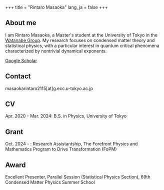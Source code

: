 +++
title = "Rintaro Masaoka"
lang_ja = false
+++

## About me
I am Rintaro Masaoka, a Master's student at the University of Tokyo in the [Watanabe Group](https://sites.google.com/view/watanabegroup/home?authuser=0). My research focuses on condensed matter theory and statistical physics, with a particular interest in quantum critical phenomena characterized by nontrivial dynamical exponents.

[Google Scholar](https://scholar.google.com/citations?user=qoSWWasAAAAJ&hl=en)


## Contact

masaokarintaro2115[at]g.ecc.u-tokyo.ac.jp

## CV

Apr. 2020 - Mar. 2024: B.S. in Physics, University of Tokyo

## Grant

Oct. 2024 - : Research Assistantship, The Forefront Physics and Mathematics Program to Drive Transformation (FoPM)

## Award

Excellent Presenter, Parallel Session (Statistical Physics Section), 69th Condensed Matter Physics Summer School